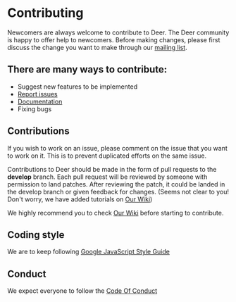 # Contributing

Newcomers are always welcome to contribute to Deer. The Deer community is happy to offer help to newcomers.
Before making changes, please first discuss the change you want to make through our [mailing list](deer-project@googlegroups.com).


## There are many ways to contribute:

+ Suggest new features to be implemented
+ [Report issues](issues)
+ [Documentation](https://github.com/abahmed/deer/wiki)
+ Fixing bugs

## Contributions

If you wish to work on an issue, please comment on the issue that you want to work on it. This is to prevent duplicated efforts on the same issue.


Contributions to Deer should be made in the form of pull requests to the **develop** branch. Each pull request will be reviewed by someone with permission to land patches. After reviewing the patch, it could be landed in the develop branch or given feedback for changes. (Seems not clear to you! Don't worry, we have added tutorials on [Our Wiki](https://github.com/abahmed/deer/wiki/GitHub-workflow))


We highly recommend you to check [Our Wiki](https://github.com/abahmed/deer/wiki) before starting to contribute.


## Coding style
We are to keep following [Google JavaScript Style Guide](https://google.github.io/styleguide/jsguide.html)

## Conduct
We expect everyone to follow the [Code Of Conduct](docs/CODE_OF_CONDUCT.md)
